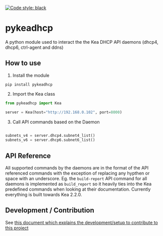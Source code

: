 [![Code style: black](https://img.shields.io/badge/code%20style-black-000000.svg)](https://github.com/psf/black)

# pykeadhcp
A python module used to interact the the Kea DHCP API daemons (dhcp4, dhcp6, ctrl-agent and ddns)

## How to use

1. Install the module

```
pip install pykeadhcp
```

2. Import the Kea class

```python
from pykeadhcp import Kea

server = Kea(host="http://192.168.0.102", port=8000)
```

3. Call API commands based on the Daemon

```python

subnets_v4 = server.dhcp4.subnet4_list()
subnets_v6 = server.dhcp6.subnet6_list()
```

## API Reference

All supported commands by the daemons are in the format of the API referenced commands with the exception of replacing any hypthen or space with an underscore. Eg. the `build-report` API command for all daemons is implemented as `build_report` so it heavily ties into the Kea predefined commands when looking at their documentation. Currently everything is built towards Kea 2.2.0.

## Development / Contribution

See [this document which explains the development/setup to contribute to this project](https://github.com/BSpendlove/pykeadhcp/CONTRIBUTING.md)